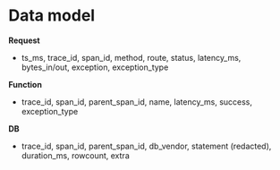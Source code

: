 # Data model

**Request**
- ts_ms, trace_id, span_id, method, route, status, latency_ms, bytes_in/out, exception, exception_type

**Function**
- trace_id, span_id, parent_span_id, name, latency_ms, success, exception_type

**DB**
- trace_id, span_id, parent_span_id, db_vendor, statement (redacted), duration_ms, rowcount, extra
